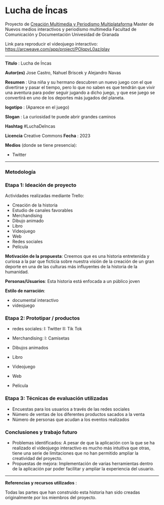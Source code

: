 # Lucha de Íncas


Proyecto de [Creación Multimedia y Periodismo Multiplataforma](https://github.com/mgea/PeriodismoMultimedia)
Master de Nuevos medios interactivos y periodismo multimedia
Facultad de Comunicación y Documentación
Univesidad de Granada  

Link para reproducir el videojuego interactivo: https://arcweave.com/app/project/POlqpvL0az/play

----

**Titulo** : Lucha de Íncas

**Autor(es)** Jose Castro, Nahuel Briscek y Alejandro Navas

**Resumen** : Una niña y su hermano descubren un nuevo juego con el que divertirse y pasar el tiempo, pero lo que no saben es que tendrán que vivir  una aventura para poder seguir jugando a dicho juego, y que ese juego se convertirá en uno de los deportes más jugados del planeta.

**logotipo** :  (Aparece en el juego)

**Slogan** : La curiosidad te puede abrir grandes caminos

**Hashtag**  #LuchaDeIncas

**Licencia**    Creative Commons
**Fecha** : 2023

**Medios** (donde se tiene presencia): 


* Twitter



--- 

### Metodología


### Etapa 1: Ideación de proyecto 

Actividades realizadas mediante Trello:

* Creación de la historia
* Estudio de canales favorables
* Merchandising
* Dibujo animado
* Libro
* Videojuego
* Web
* Redes sociales
* Película


**Motivación de la propuesta**: Creemos que es una historia entretenida y curiosa a la par que ficticia sobre nuestra visión de la creación de un gran deporte en una de las culturas más influyentes de la historia de la humanidad.

**Personas/Usuarios**: Esta historia está enfocada a un público joven

**Estilo de narración**:
* documental interactivo
* videojuego



### Etapa 2: Prototipar / productos 



* redes sociales:
I: Twitter
II: Tik Tok

* Merchandising:
I: Camisetas

* Dibujos animados

* Libro

* Videojuego

* Web

* Película

### Etapa 3: Técnicas de evaluación utilizadas


* Encuestas para los usuarios a través de las redes sociales
* Número de ventas de los diferentes productos sacados a la venta
* Número de personas que acudan a los eventos realizados


### Conclusiones y trabajo futuro


* Problemas identificados: A pesar de que la aplicación con la que se ha realizado el videojuego interactivo es mucho más intuitiva que otras, tiene una serie de limitaciones que no han permitido ampliar la creatividad del proyecto. 
* Propuestas de mejora: Implementación de varias herramientas dentro de la aplicación par poder facilitar y ampliar la experiencia del usuario.




----

**Referencias y recursos utilizados** :

Todas las partes que han construido esta historia han sido creadas originalmente por los miembros del proyecto.











